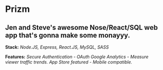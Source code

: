 # Prizm

## Jen and Steve's awesome Nose/React/SQL web app that's gonna make some monayyy.

**Stack:**
*Node.JS, Express, React.JS, MySQL, SASS*

**Features:**
*Secure Authentication - OAuth*
*Google Analytics - Measure viewer traffic trends.*
*App Store featured - Mobile compatible.*

